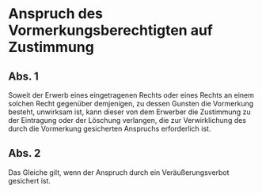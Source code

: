 # Anspruch des Vormerkungsberechtigten auf Zustimmung



## Abs. 1

 Soweit der Erwerb eines eingetragenen Rechts oder eines Rechts an einem solchen Recht gegenüber demjenigen, zu dessen Gunsten die Vormerkung besteht, unwirksam ist, kann dieser von dem Erwerber die Zustimmung zu der Eintragung oder der Löschung verlangen, die zur Verwirklichung des durch die Vormerkung gesicherten Anspruchs erforderlich ist.

## Abs. 2

 Das Gleiche gilt, wenn der Anspruch durch ein Veräußerungsverbot gesichert ist. 

